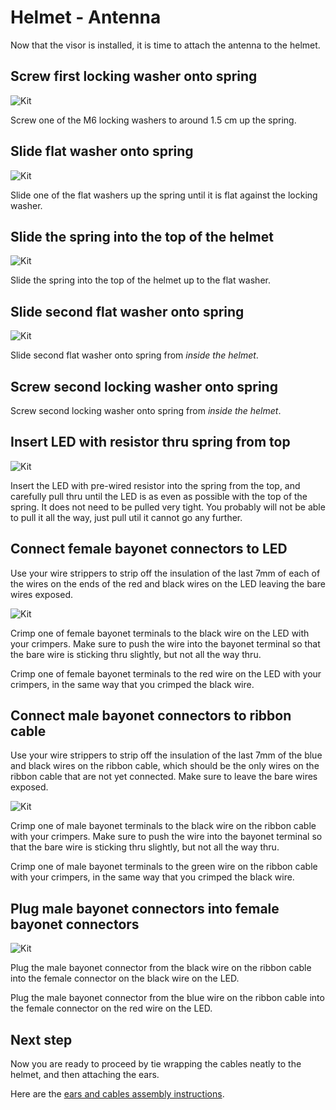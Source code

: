 # Helmet - Antenna

Now that the visor is installed, it is time to attach the antenna to the helmet.

## Screw first locking washer onto spring

![Kit](./images/antenna/spring1.png)

Screw one of the M6 locking washers to around 1.5 cm up the spring.

## Slide flat washer onto spring

![Kit](./images/antenna/spring2.png)

Slide one of the flat washers up the spring until it is flat against the locking washer.

## Slide the spring into the top of the helmet

![Kit](./images/antenna/spring-top.png)

Slide the spring into the top of the helmet up to the flat washer.

## Slide second flat washer onto spring

![Kit](./images/antenna/spring-bottom1.png)

Slide second flat washer onto spring from *inside the helmet*.

## Screw second locking washer onto spring

Screw second locking washer onto spring from *inside the helmet*.

## Insert LED with resistor thru spring from top

![Kit](./images/antenna/spring-led.png)

Insert the LED with pre-wired resistor into the spring from the top, and carefully pull thru until the LED is as even as possible with the top of the spring. It does not need to be pulled very tight. You probably will not be able to pull it all the way, just pull util it cannot go any further.

## Connect female bayonet connectors to LED

Use your wire strippers to strip off the insulation of the last 7mm of each of the wires on the ends of the red and black wires on the LED leaving the bare wires exposed.

![Kit](./images/antenna/led-connect1.png)

Crimp one of female bayonet terminals to the black wire on the LED with your crimpers. Make sure to push the wire into the bayonet terminal so that the bare wire is sticking thru slightly, but not all the way thru.

Crimp one of female bayonet terminals to the red wire on the LED with your crimpers, in the same way that you crimped the black wire.

## Connect male bayonet connectors to ribbon cable

Use your wire strippers to strip off the insulation of the last 7mm of the blue and black wires on the ribbon cable, which should be the only wires on the ribbon cable that are not yet connected. Make sure to leave the bare wires exposed.

![Kit](./images/antenna/led-crimp.png)

Crimp one of male bayonet terminals to the black wire on the ribbon cable with your crimpers. Make sure to push the wire into the bayonet terminal so that the bare wire is sticking thru slightly, but not all the way thru.

Crimp one of male bayonet terminals to the green wire on the ribbon cable with your crimpers, in the same way that you crimped the black wire.

## Plug male bayonet connectors into female bayonet connectors

![Kit](./images/antenna/led-connect2.png)

Plug the male bayonet connector from the black wire on the ribbon cable into the female connector on the black wire on the LED.

Plug the male bayonet connector from the blue wire on the ribbon cable into the female connector on the red wire on the LED.

## Next step

Now you are ready to proceed by tie wrapping the cables neatly to the helmet, and then attaching the ears.

Here are the [ears and cables assembly instructions](./ears-cables.md).
